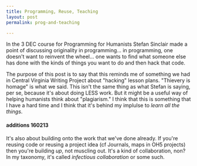 ```yaml
---
title: Programming, Reuse, Teaching
layout: post
permalink: prog-and-teaching	

---
```


In the 3 DEC course for Programming for Humanists Stefan Sinclair made a point of discussing originality in programming... in programming, one doesn't want to reinvent the wheel... one wants to find what someone else has done with the kinds of things you want to do and then hack that code. 

The purpose of this post is to say that this reminds me of something we had in Central Virginia Writing Project about "hacking" lesson plans. "Thievery is homage" is what we said. This isn't the same thing as what Stefan is saying, per se, because it's about doing LESS work. But it might be a useful way of helping humanists think about "plagiarism." I think that this is something that I have a hard time and I think that it's behind my implulse to *learn all the things*. 

#### additions 160213
It's also about building onto the work that we've done already. If you're reusing code or reusing a project idea (cf Journals, maps in OH5 projects) then you're building *up*, not muscling out. It's a kind of collaboration, non? In my taxonomy, it's called *infectious collaboration* or some such. 